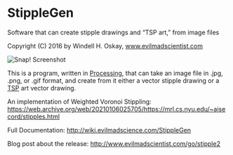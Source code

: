 # StippleGen
Software that can create stipple drawings and “TSP art,” from image files

Copyright (C) 2016 by Windell H. Oskay, www.evilmadscientist.com
 
![Snap! Screenshot](https://raw.github.com/evil-mad/stipplegen/master/examples/screenshots/7368233514_59f7d25603.jpg)
 
This is a program, written in [Processing](https://www.processing.org), that can take an image file in .jpg, .png, or .gif format, and create from it either a vector stipple drawing or a [TSP](https://en.wikipedia.org/wiki/Travelling_salesman_problem) art vector drawing.

An implementation of Weighted Voronoi Stippling:
https://web.archive.org/web/20210106025705/https://mrl.cs.nyu.edu/~ajsecord/stipples.html

Full Documentation: http://wiki.evilmadscience.com/StippleGen

Blog post about the release: http://www.evilmadscientist.com/go/stipple2
 
